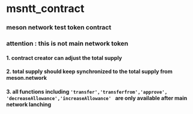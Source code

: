 # msntt_contract
### meson network test token contract 
### attention : this is not main network token


#### 1. contract creator can adjust the total supply 
#### 2. total supply should keep synchronized to the total supply from meson.network
#### 3. all functions including  ``` 'transfer','transferfrom','approve', 'decreaseAllowance','increaseAllowance'  ``` are only available after main network lanching
####  
